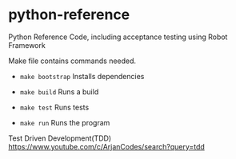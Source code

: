 # python-reference
Python Reference Code, including acceptance testing using Robot Framework

Make file contains commands needed.
* `make bootstrap` Installs dependencies

* `make build` Runs a build

* `make test` Runs tests

* `make run` Runs the program

Test Driven Development(TDD)
https://www.youtube.com/c/ArjanCodes/search?query=tdd
